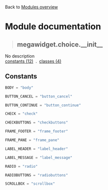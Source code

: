 Back to [Modules overview](https://github.com/pyrustic/megawidget/blob/master/docs/modules/README.md)
  
# Module documentation
>## megawidget.choice.\_\_init\_\_
No description
<br>
[constants (12)](https://github.com/pyrustic/megawidget/blob/master/docs/modules/content/megawidget.choice.__init__/constants.md) &nbsp;.&nbsp; [classes (4)](https://github.com/pyrustic/megawidget/blob/master/docs/modules/content/megawidget.choice.__init__/classes.md)


## Constants
```python
BODY = "body"

BUTTON_CANCEL = "button_cancel"

BUTTON_CONTINUE = "button_continue"

CHECK = "check"

CHECKBUTTONS = "checkbuttons"

FRAME_FOOTER = "frame_footer"

FRAME_PANE = "frame_pane"

LABEL_HEADER = "label_header"

LABEL_MESSAGE = "label_message"

RADIO = "radio"

RADIOBUTTONS = "radiobuttons"

SCROLLBOX = "scrollbox"

```

